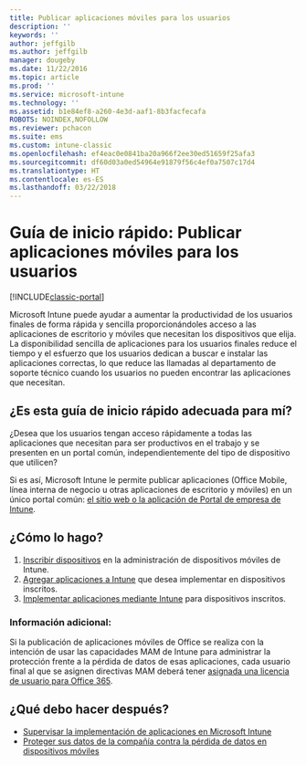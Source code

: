 ```yaml
---
title: Publicar aplicaciones móviles para los usuarios
description: ''
keywords: ''
author: jeffgilb
ms.author: jeffgilb
manager: dougeby
ms.date: 11/22/2016
ms.topic: article
ms.prod: ''
ms.service: microsoft-intune
ms.technology: ''
ms.assetid: b1e84ef8-a260-4e3d-aaf1-8b3facfecafa
ROBOTS: NOINDEX,NOFOLLOW
ms.reviewer: pchacon
ms.suite: ems
ms.custom: intune-classic
ms.openlocfilehash: ef4eac0e0841ba20a966f2ee30ed51659f25afa3
ms.sourcegitcommit: df60d03a0ed54964e91879f56c4ef0a7507c17d4
ms.translationtype: HT
ms.contentlocale: es-ES
ms.lasthandoff: 03/22/2018
---
```

# <a name="quick-start-guide-publish-mobile-apps-to-your-users"></a>Guía de inicio rápido: Publicar aplicaciones móviles para los usuarios

[!INCLUDE[classic-portal](../includes/classic-portal.md)]

Microsoft Intune puede ayudar a aumentar la productividad de los usuarios finales de forma rápida y sencilla proporcionándoles acceso a las aplicaciones de escritorio y móviles que necesitan los dispositivos que elija. La disponibilidad sencilla de aplicaciones para los usuarios finales reduce el tiempo y el esfuerzo que los usuarios dedican a buscar e instalar las aplicaciones correctas, lo que reduce las llamadas al departamento de soporte técnico cuando los usuarios no pueden encontrar las aplicaciones que necesitan.   

## <a name="is-this-quick-start-guide-right-for-me"></a>¿Es esta guía de inicio rápido adecuada para mí?
¿Desea que los usuarios tengan acceso rápidamente a todas las aplicaciones que necesitan para ser productivos en el trabajo y se presenten en un portal común, independientemente del tipo de dispositivo que utilicen?

Si es así, Microsoft Intune le permite publicar aplicaciones (Office Mobile, línea interna de negocio u otras aplicaciones de escritorio y móviles) en un único portal común: [el sitio web o la aplicación de Portal de empresa de Intune](/intune-user-help/company-portal-frequently-asked-questions).

## <a name="how-do-i-do-it"></a>¿Cómo lo hago?
1.  [Inscribir dispositivos](/intune-classic/deploy-use/enroll-devices-in-microsoft-intune) en la administración de dispositivos móviles de Intune.
2.  [Agregar aplicaciones a Intune](/intune-classic/deploy-use/add-apps-for-mobile-devices-in-microsoft-intune) que desea implementar en dispositivos inscritos.
3.  [Implementar aplicaciones mediante Intune](/intune-classic/deploy-use/deploy-apps) para dispositivos inscritos.

### <a name="additional-information"></a>Información adicional:
Si la publicación de aplicaciones móviles de Office se realiza con la intención de usar las capacidades MAM de Intune para administrar la protección frente a la pérdida de datos de esas aplicaciones, cada usuario final al que se asignen directivas MAM deberá tener [asignada una licencia de usuario para Office 365](https://support.office.com/article/Assign-or-remove-licenses-for-Office-365-for-business-997596b5-4173-4627-b915-36abac6786dc).

## <a name="what-should-i-do-next"></a>¿Qué debo hacer después?
- [Supervisar la implementación de aplicaciones en Microsoft Intune](/intune-classic/deploy-use/monitor-apps-in-microsoft-intune)
- [Proteger sus datos de la compañía contra la pérdida de datos en dispositivos móviles](/intune-classic/deploy-use/protect-app-data-using-mobile-app-management-policies-with-microsoft-intune)
